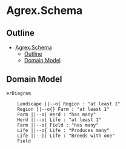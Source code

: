 # Agrex.Schema

## Outline

- [Agrex.Schema](#agrexschema)
  - [Outline](#outline)
  - [Domain Model](#domain-model)


## Domain Model

```mermaid
erDiagram

    Landscape ||--o{ Region : "at least 1"
    Region ||--o{} Farm : "at least 1"
    Farm ||--o| Herd : "has many"
    Herd ||--o| Life : "at least 1"
    Farm ||--o{ Field : "has many"
    Life ||--o{ Life : "Produces many"
    Life ||--|| Life : "Breeds with one"
    Field 



```